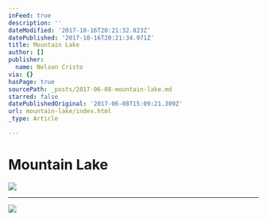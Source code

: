 ```yaml
---
inFeed: true
description: ''
dateModified: '2017-10-16T20:21:32.823Z'
datePublished: '2017-10-16T20:21:34.971Z'
title: Mountain Lake
author: []
publisher:
  name: Nelson Cristo
via: {}
hasPage: true
sourcePath: _posts/2017-06-08-mountain-lake.md
starred: false
datePublishedOriginal: '2017-06-08T15:09:21.309Z'
url: mountain-lake/index.html
_type: Article

---
```

# Mountain Lake
![](https://the-grid-user-content.s3-us-west-2.amazonaws.com/f20fddbc-7c76-46f6-8336-fc403c5c2ddc.jpg)

---

![](https://the-grid-user-content.s3-us-west-2.amazonaws.com/1fb4bb6c-effe-4255-9c49-17cc86fb096e.jpg)